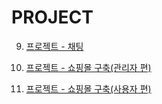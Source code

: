 # PROJECT

9. [프로젝트 - 채팅](https://github.com/pjt3591oo/javascript-book/tree/master/codes/project/chat)

10. [프로젝트 - 쇼핑몰 구축(관리자 편)](https://github.com/pjt3591oo/javascript-book/tree/master/codes/project/shop)

11. [프로젝트 - 쇼핑몰 구축(사용자 편)](https://github.com/pjt3591oo/javascript-book/tree/master/codes/project/shop)